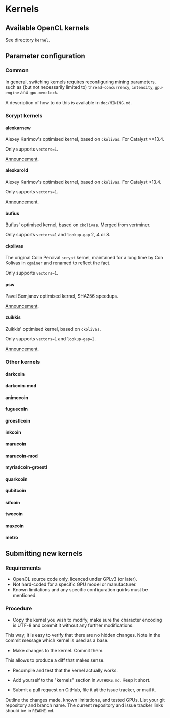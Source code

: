 # Kernels

## Available OpenCL kernels

See directory `kernel`.

## Parameter configuration

### Common

In general, switching kernels requires reconfiguring mining parameters,
such as (but not necessarily limited to) `thread-concurrency`, `intensity`,
`gpu-engine` and `gpu-memclock`.

A description of how to do this is available in `doc/MINING.md`.


### Scrypt kernels

#### alexkarnew

Alexey Karimov's optimised kernel, based on `ckolivas`. For Catalyst >=13.4.

Only supports `vectors=1`.

[Announcement](https://litecointalk.org/index.php?topic=4082.0).


#### alexkarold

Alexey Karimov's optimised kernel, based on `ckolivas`. For Catalyst <13.4.

Only supports `vectors=1`.

[Announcement](https://litecointalk.org/index.php?topic=4082.0).


#### bufius

Bufius' optimised kernel, based on `ckolivas`. Merged from vertminer.

Only supports `vectors=1` and `lookup-gap` 2, 4 or 8.


#### ckolivas

The original Colin Percival `scrypt` kernel, maintained for a long time by
Con Kolivas in `cgminer` and renamed to reflect the fact.

Only supports `vectors=1`.


#### psw

Pavel Semjanov optimised kernel, SHA256 speedups.

[Announcement](https://bitcointalk.org/index.php?topic=369858.0).


#### zuikkis

Zuikkis' optimised kernel, based on `ckolivas`.

Only supports `vectors=1` and `lookup-gap=2`.

[Announcement](https://litecointalk.org/index.php?topic=6058.msg90873#msg90873).

### Other kernels

#### darkcoin
#### darkcoin-mod
#### animecoin
#### fuguecoin
#### groestlcoin
#### inkcoin
#### marucoin
#### marucoin-mod
#### myriadcoin-groestl
#### quarkcoin
#### qubitcoin
#### sifcoin
#### twecoin
#### maxcoin
#### metro

## Submitting new kernels

### Requirements

* OpenCL source code only, licenced under GPLv3 (or later).
* Not hard-coded for a specific GPU model or manufacturer.
* Known limitations and any specific configuration quirks must be
  mentioned.


### Procedure

* Copy the kernel you wish to modify, make sure the character encoding is
UTF-8 and commit it without any further modifications.

This way, it is easy to verify that there are no hidden changes. Note in
the commit message which kernel is used as a base.

* Make changes to the kernel. Commit them.

This allows to produce a diff that makes sense.

* Recompile and test that the kernel actually works.

* Add yourself to the "kernels" section in `AUTHORS.md`. Keep it short.

* Submit a pull request on GitHub, file it at the issue tracker, or mail
it.

Outline the changes made, known limitations, and tested GPUs. List
your git repository and branch name. The current repository and issue
tracker links should be in `README.md`.
